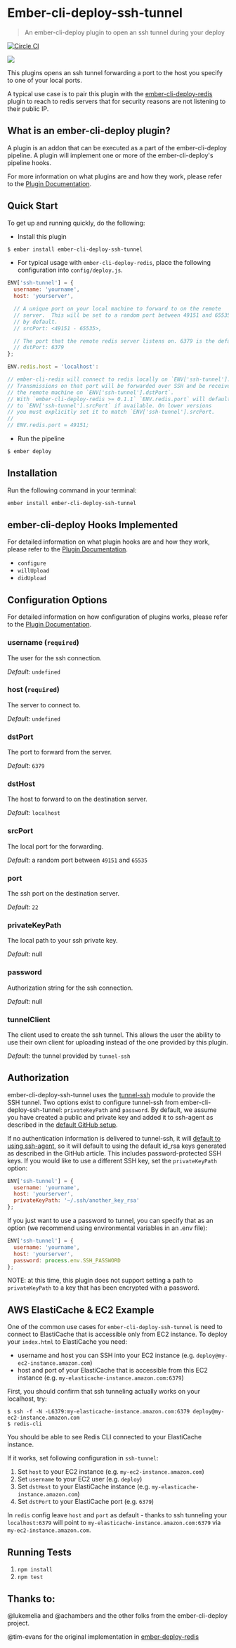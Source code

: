 # Ember-cli-deploy-ssh-tunnel

> An ember-cli-deploy plugin to open an ssh tunnel during your deploy

[![Circle CI](https://circleci.com/gh/ghedamat/ember-cli-deploy-ssh-tunnel/tree/master.svg?style=shield)](https://circleci.com/gh/ghedamat/ember-cli-deploy-ssh-tunnel/tree/master)

[![](https://ember-cli-deploy.github.io/ember-cli-deploy-version-badges/plugins/ember-cli-deploy-ssh-tunnel.svg)](http://ember-cli-deploy.github.io/ember-cli-deploy-version-badges/)

This plugins opens an ssh tunnel forwarding a port to the host you specify to one of your local ports.

A typical use case is to pair this plugin with the [ember-cli-deploy-redis](https://github.com/zapnito/ember-cli-deploy-redis) plugin to reach to redis servers that for security reasons are not listening to their public IP.

## What is an ember-cli-deploy plugin?

A plugin is an addon that can be executed as a part of the ember-cli-deploy pipeline. A plugin will implement one or more of the ember-cli-deploy's pipeline hooks.

For more information on what plugins are and how they work, please refer to the [Plugin Documentation][1].

## Quick Start

To get up and running quickly, do the following:

- Install this plugin

```bash
$ ember install ember-cli-deploy-ssh-tunnel
```

- For typical usage with `ember-cli-deploy-redis`, place the following configuration into `config/deploy.js`.

```javascript
ENV['ssh-tunnel'] = {
  username: 'yourname',
  host: 'yourserver',

  // A unique port on your local machine to forward to on the remote
  // server.  This will be set to a random port between 49151 and 65535
  // by default.
  // srcPort: <49151 - 65535>,

  // The port that the remote redis server listens on. 6379 is the default value.
  // dstPort: 6379
};

ENV.redis.host = 'localhost':

// ember-cli-redis will connect to redis locally on `ENV['ssh-tunnel'].srcPort`.
// Transmissions on that port will be forwarded over SSH and be received on
// the remote machine on `ENV['ssh-tunnel'].dstPort`.
// With `ember-cli-deploy-redis >= 0.1.1` `ENV.redis.port` will default
// to `ENV['ssh-tunnel'].srcPort` if available. On lower versions
// you must explicitly set it to match `ENV['ssh-tunnel'].srcPort.
//
// ENV.redis.port = 49151;
```

- Run the pipeline

```bash
$ ember deploy
```

## Installation
Run the following command in your terminal:

```bash
ember install ember-cli-deploy-ssh-tunnel
```

## ember-cli-deploy Hooks Implemented

For detailed information on what plugin hooks are and how they work, please refer to the [Plugin Documentation][1].

- `configure`
- `willUpload`
- `didUpload`

## Configuration Options

For detailed information on how configuration of plugins works, please refer to the [Plugin Documentation][1].

### username (`required`)

The user for the ssh connection.

*Default:* `undefined`

### host (`required`)

The server to connect to.

*Default:* `undefined`

### dstPort

The port to forward from the server.

*Default:* `6379`

### dstHost

The host to forward to on the destination server.

*Default:* `localhost`

### srcPort

The local port for the forwarding.

*Default:* a random port between `49151` and `65535`

### port

The ssh port on the destination server.

*Default:* `22`

### privateKeyPath

The local path to your ssh private key.

*Default:* null

### password

Authorization string for the ssh connection.

*Default:* null

### tunnelClient

The client used to create the ssh tunnel. This allows the user the ability to use their own client for uploading instead of the one provided by this plugin.

*Default:* the tunnel provided by `tunnel-ssh`

## Authorization

ember-cli-deploy-ssh-tunnel uses the [tunnel-ssh](https://github.com/Finanzchef24-GmbH/tunnel-ssh) module to provide the SSH tunnel. Two options exist to configure tunnel-ssh from ember-cli-deploy-ssh-tunnel: `privateKeyPath` and `password`. By default, we assume you have created a public and private key and added it to ssh-agent as described in the [default GitHub setup](https://help.github.com/articles/generating-ssh-keys/). 

If no authentication information is delivered to tunnel-ssh, it will [default to using ssh-agent](https://github.com/Finanzchef24-GmbH/tunnel-ssh), so it will default to using the default id_rsa keys generated as described in the GitHub article. This includes password-protected SSH keys. If you would like to use a different SSH key, set the `privateKeyPath` option:

```js
ENV['ssh-tunnel'] = {
  username: 'yourname',
  host: 'yourserver',
  privateKeyPath: '~/.ssh/another_key_rsa'
};
```

If you just want to use a password to tunnel, you can specify that as an option (we recommend using environmental variables in an .env file):

```js
ENV['ssh-tunnel'] = {
  username: 'yourname',
  host: 'yourserver',
  password: process.env.SSH_PASSWORD
};
```

NOTE: at this time, this plugin does not support setting a path to `privateKeyPath` to a key that has been encrypted with a password.

## AWS ElastiCache & EC2 Example
One of the common use cases for `ember-cli-deploy-ssh-tunnel` is need to connect to ElastiCache that is accessible only from EC2 instance. To deploy your `index.html` to ElastiCache you need:
* username and host you can SSH into your EC2 instance (e.g. `deploy@my-ec2-instance.amazon.com`)
* host and port of your ElastiCache that is accessible from this EC2 instance (e.g. `my-elasticache-instance.amazon.com:6379`)

First, you should confirm that ssh tunneling actually works on your localhost, try:

```
$ ssh -f -N -L6379:my-elasticache-instance.amazon.com:6379 deploy@my-ec2-instance.amazon.com
$ redis-cli
```

You should be able to see Redis CLI connected to your ElastiCache instance.

If it works, set following configuration in `ssh-tunnel`:

1. Set `host` to your EC2 instance (e.g. `my-ec2-instance.amazon.com`)
2. Set `username` to your EC2 user (e.g. `deploy`)
3. Set `dstHost` to your ElastiCache instance (e.g. `my-elasticache-instance.amazon.com`)
4. Set `dstPort` to your ElastiCache port (e.g. `6379`)

In `redis` config leave `host` and `port` as default - thanks to ssh tunneling your `localhost:6379` will point to `my-elasticache-instance.amazon.com:6379` via `my-ec2-instance.amazon.com`.

## Running Tests

1. `npm install`
2. `npm test`

## Thanks to:

@lukemelia and @achambers and the other folks from the ember-cli-deploy project.

@tim-evans for the original implementation in [ember-deploy-redis](https://github.com/LevelbossMike/ember-deploy-redis)

[1]: http://ember-cli.github.io/ember-cli-deploy/plugins "Plugin Documentation"
